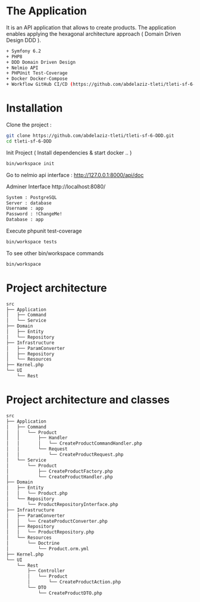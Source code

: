 # The Application 
It is an API application that allows to create products. 
The application enables applying the hexagonal architecture approach ( Domain Driven Design DDD ).

```sh
+ Symfony 6.2 
+ PHP8
+ DDD Domain Driven Design
+ Nelmio API 
+ PHPUnit Test-Coverage
+ Docker Docker-Compose
+ Workflow GitHub CI/CD (https://github.com/abdelaziz-tleti/tleti-sf-6-DDD/actions)
```
# Installation
Clone the project :
```sh
git clone https://github.com/abdelaziz-tleti/tleti-sf-6-DDD.git
cd tleti-sf-6-DDD
```
Init Project ( Install dependencies & start docker .. )  
```sh
bin/workspace init
```

Go to nelmio api interface : http://127.0.0.1:8000/api/doc

Adminer Interface  http://localhost:8080/
```sh
System : PostgreSQL
Server : database
Username : app
Password : !ChangeMe!
Database : app
```

Execute phpunit test-coverage
```sh
bin/workspace tests
```
To see other bin/workspace commands
```sh
bin/workspace
```
# Project architecture
```sh
src
├── Application
│   ├── Command
│   └── Service
├── Domain
│   ├── Entity
│   └── Repository
├── Infrastructure
│   ├── ParamConverter
│   ├── Repository
│   └── Resources
├── Kernel.php
└── UI
    └── Rest
```
# Project architecture and classes
```sh
src
├── Application
│   ├── Command
│   │   └── Product
│   │       ├── Handler
│   │       │   └── CreateProductCommandHandler.php
│   │       └── Request
│   │           └── CreateProductRequest.php
│   └── Service
│       └── Product
│           ├── CreateProductFactory.php
│           └── CreateProductHandler.php
├── Domain
│   ├── Entity
│   │   └── Product.php
│   └── Repository
│       └── ProductRepositoryInterface.php
├── Infrastructure
│   ├── ParamConverter
│   │   └── CreateProductConverter.php
│   ├── Repository
│   │   └── ProductRepository.php
│   └── Resources
│       └── Doctrine
│           └── Product.orm.yml
├── Kernel.php
└── UI
    └── Rest
        ├── Controller
        │   └── Product
        │       └── CreateProductAction.php
        └── DTO
            └── CreateProductDTO.php
```


